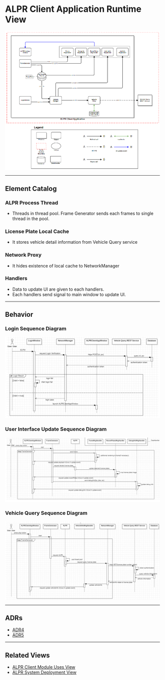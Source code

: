 # ALPR Client Application Runtime View
![ALPR Client Application Runtime View](runtime_view.png)
<hr>

## Element Catalog 

### ALPR Process Thread
- Threads in thread pool. Frame Generator sends each frames to single thread in the pool.

### License Plate Local Cache
- It stores vehicle detail information from Vehicle Query service

### Network Proxy
- It hides existence of local cache to NetworkManager

### Handlers
- Data to update UI are given to each handlers.
- Each handlers send signal to main window to update UI.

<hr>

## Behavior 
### Login Sequence Diagram
![](login_seq_diagram.png)

### User Interface Update Sequence Diagram
![](ui_update_seq_diagram.png)

### Vehicle Query Sequence Diagram
![](query_seq_diagram.png)
<hr>

## ADRs
- [ADR4](ADR4.md)
- [ADR5](ADR5.md)
<hr>

## Related Views 
- [ALPR Client Module Uses View](../Client%20Module%20Uses%20View/Client%20Module%20Uses%20View.md)
- [ALPR System Deployment View](../System%20Deployment%20View/System%20Deployment%20View.md)
